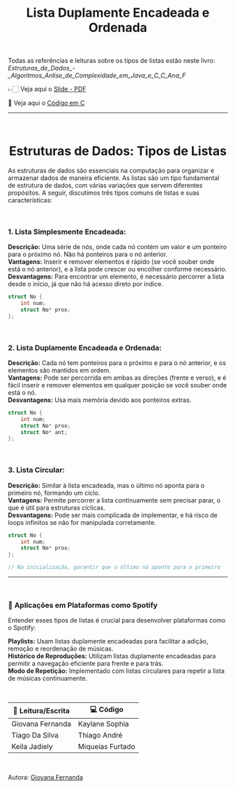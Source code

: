 <div align="center">
<h1>Lista Duplamente Encadeada e Ordenada</h1>
</div>

<br>

Todas as referências e leituras sobre os tipos de listas estão neste livro: *Estruturas_de_Dados_-_Algoritmos_Anlise_de_Complexidade_em_Java_e_C_C_Ana_F*

👉🏻 Veja aqui o [Slide - PDF](https://drive.google.com/file/d/13MPjl0GeVP3AaXBosU6h6-Of49bBiw2t/view?usp=sharing)<br>

👾 Veja aqui o [Código em C](https://github.com/GiovanaMerces/Aprendizagem/blob/main/Lista/Tipo1/maic.c)<br>

---

<br>

<div align="center">
<h1>Estruturas de Dados: Tipos de Listas</h1>
</div>

As estruturas de dados são essenciais na computação para organizar e armazenar dados de maneira eficiente. As listas são um tipo fundamental de estrutura de dados, com várias variações que servem diferentes propósitos. A seguir, discutimos três tipos comuns de listas e suas características:

<br>

### 1. **Lista Simplesmente Encadeada:**<br>
**Descrição:** Uma série de nós, onde cada nó contém um valor e um ponteiro para o próximo nó. Não há ponteiros para o nó anterior.<br>
**Vantagens:** Inserir e remover elementos é rápido (se você souber onde está o nó anterior), e a lista pode crescer ou encolher conforme necessário.<br>
**Desvantagens:** Para encontrar um elemento, é necessário percorrer a lista desde o início, já que não há acesso direto por índice.<br>

~~~ C
struct No {
    int num;
    struct No* prox;
};
~~~~

<br>

### 2. **Lista Duplamente Encadeada e Ordenada:**<br>
**Descrição:** Cada nó tem ponteiros para o próximo e para o nó anterior, e os elementos são mantidos em ordem.<br>
**Vantagens:** Pode ser percorrida em ambas as direções (frente e verso), e é fácil inserir e remover elementos em qualquer posição se você souber onde está o nó.<br>
**Desvantagens:** Usa mais memória devido aos ponteiros extras.<br>

~~~ C
struct No {
    int num;
    struct No* prox;
    struct No* ant;
};
~~~~

<br>

### 3. **Lista Circular:**<br>
**Descrição:** Similar à lista encadeada, mas o último nó aponta para o primeiro nó, formando um ciclo.<br>
**Vantagens:** Permite percorrer a lista continuamente sem precisar parar, o que é útil para estruturas cíclicas.<br>
**Desvantagens:** Pode ser mais complicada de implementar, e há risco de loops infinitos se não for manipulada corretamente.<br>

~~~ C
struct No {
    int num;
    struct No* prox;
};

// Na inicialização, garantir que o último nó aponte para o primeiro

~~~~


---

<br>

### 🎵 **Aplicações em Plataformas como Spotify**<br>
Entender esses tipos de listas é crucial para desenvolver plataformas como o Spotify:<br>

**Playlists:** Usam listas duplamente encadeadas para facilitar a adição, remoção e reordenação de músicas.<br>
**Histórico de Reproduções:** Utilizam listas duplamente encadeadas para permitir a navegação eficiente para frente e para trás.<br>
**Modo de Repetição:** Implementado com listas circulares para repetir a lista de músicas continuamente.<br>

<br>

|   **📝 Leitura/Escrita**         |    💻 **Código**          |                              
|--------------------------|----------------------------|
|    Giovana Fernanda      |   Kaylane Sophia           | 
|    Tiago Da Silva        |   Thiago André             | 
|    Keila Jadiely         |   Miqueias Furtado         | 

<br>

Autora: [Giovana Fernanda](https://github.com/GiovanaMerces)

